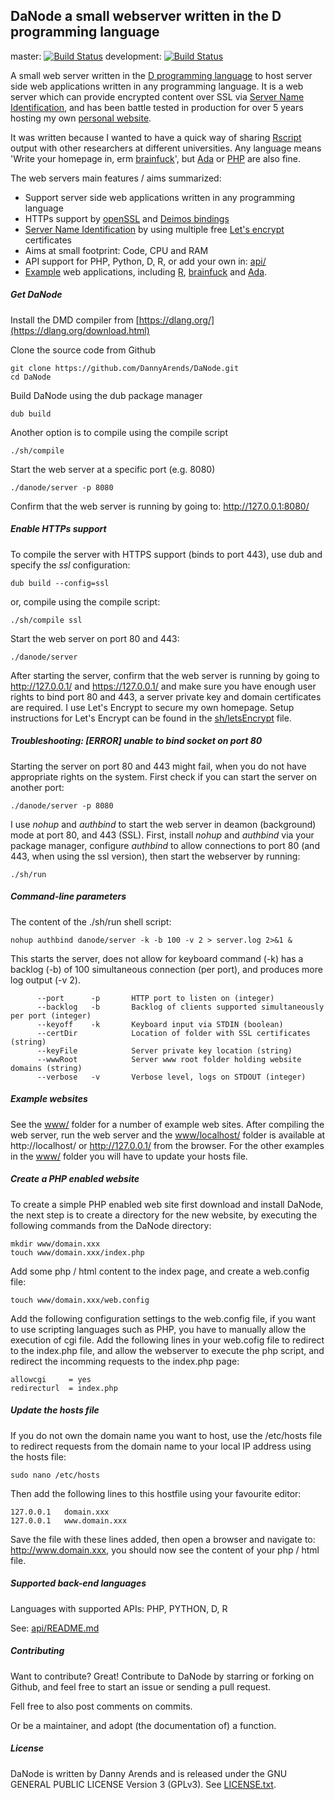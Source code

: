 DaNode a small webserver written in the D programming language
--------------------------------------------------------------
master: [![Build Status](https://travis-ci.org/DannyArends/DaNode.svg?branch=master)](https://travis-ci.org/DannyArends/DaNode)
development: [![Build Status](https://travis-ci.org/DannyArends/DaNode.svg?branch=development)](https://travis-ci.org/DannyArends/DaNode)

A small web server written in the [D programming language](https://dlang.org/) to 
host server side web applications written in any programming language. It is a web 
server which can provide encrypted content over SSL via [Server Name Identification](https://en.wikipedia.org/wiki/Server_Name_Indication), 
and has been battle tested in production for over 5 years hosting my own [personal website](https://www.dannyarends.nl/).

It was written because I wanted to have a quick way of sharing [Rscript](https://www.r-project.org/about.html) 
output with other researchers at different universities. Any language means 'Write your homepage in, erm 
[brainfuck](https://en.wikipedia.org/wiki/Brainfuck)', but [Ada](https://en.wikipedia.org/wiki/Ada) or 
[PHP](https://en.wikipedia.org/wiki/PHP) are also fine.

The web servers main features / aims summarized:
- Support server side web applications written in any programming language
- HTTPs support by [openSSL](https://www.openssl.org/) and [Deimos bindings](https://github.com/D-Programming-Deimos/openssl)
- [Server Name Identification](https://en.wikipedia.org/wiki/Server_Name_Indication) by using multiple free [Let's encrypt](https://letsencrypt.org/) certificates
- Aims at small footprint: Code, CPU and RAM
- API support for PHP, Python, D, R, or add your own in: [api/](api/)
- [Example](www/localhost/) web applications, including [R](www/localhost/rscript.r), [brainfuck](www/localhost/test.bf) and [Ada](www/localhost/test.ada).

##### Get DaNode

Install the DMD compiler from [https://dlang.org/](https://dlang.org/download.html)

Clone the source code from Github

    git clone https://github.com/DannyArends/DaNode.git
    cd DaNode

Build DaNode using the dub package manager

    dub build

Another option is to compile using the compile script

    ./sh/compile

Start the web server at a specific port (e.g. 8080)

    ./danode/server -p 8080

Confirm that the web server is running by going to: http://127.0.0.1:8080/

##### Enable HTTPs support

To compile the server with HTTPS support (binds to port 443), use dub and specify 
the _ssl_ configuration:

    dub build --config=ssl

or, compile using the compile script:

    ./sh/compile ssl

Start the web server on port 80 and 443:

    ./danode/server

After starting the server, confirm that the web server is running by going to http://127.0.0.1/ 
and https://127.0.0.1/ and make sure you have enough user rights to bind port 80 and 443, a server 
private key and domain certificates are required. I use Let's Encrypt to secure my own homepage. 
Setup instructions for Let's Encrypt can be found in the [sh/letsEncrypt](sh/letsEncrypt) file.

##### Troubleshooting: [ERROR]  unable to bind socket on port 80

Starting the server on port 80 and 443 might fail, when you do not have appropriate 
rights on the system. First check if you can start the server on another port:

    ./danode/server -p 8080

I use _nohup_ and _authbind_ to start the web server in deamon (background) mode at port 80, and 443 (SSL). 
First, install _nohup_ and _authbind_ via your package manager, configure _authbind_ to allow 
connections to port 80 (and 443, when using the ssl version), then start the webserver by running:

    ./sh/run

##### Command-line parameters

The content of the ./sh/run shell script:

    nohup authbind danode/server -k -b 100 -v 2 > server.log 2>&1 &

This starts the server, does not allow for keyboard command (-k) has a backlog (-b) 
of 100 simultaneous connection (per port), and produces more log output (-v 2).

          --port      -p       HTTP port to listen on (integer)
          --backlog   -b       Backlog of clients supported simultaneously per port (integer)
          --keyoff    -k       Keyboard input via STDIN (boolean)
          --certDir            Location of folder with SSL certificates (string)
          --keyFile            Server private key location (string)
          --wwwRoot            Server www root folder holding website domains (string)
          --verbose   -v       Verbose level, logs on STDOUT (integer)

##### Example websites

See the [www/](www/) folder for a number of example web sites. After compiling the web 
server, run the web server and the [www/localhost/](www/localhost/) folder is available 
at http://localhost/ or http://127.0.0.1/ from the browser. For the other examples in 
the [www/](www/) folder you will have to update your hosts file.

##### Create a PHP enabled website

To create a simple PHP enabled web site first download and install DaNode, the next 
step is to create a directory for the new website, by executing the following commands 
from the DaNode directory:

    mkdir www/domain.xxx
    touch www/domain.xxx/index.php

Add some php / html content to the index page, and create a web.config file:

    touch www/domain.xxx/web.config

Add the following configuration settings to the web.config file, if you want to use 
scripting languages such as PHP, you have to manually allow the execution of cgi file. 
Add the following lines in your web.cofig file to redirect to the index.php file, and 
allow the webserver to execute the php script, and redirect the incomming requests to 
the index.php page:

    allowcgi     = yes
    redirecturl  = index.php

##### Update the hosts file

If you do not own the domain name you want to host, use the /etc/hosts file to redirect 
requests from the domain name to your local IP address using the hosts file:

    sudo nano /etc/hosts

Then add the following lines to this hostfile using your favourite editor:

    127.0.0.1   domain.xxx
    127.0.0.1   www.domain.xxx

Save the file with these lines added, then open a browser and navigate to: 
http://www.domain.xxx, you should now see the content of your php / html file.

##### Supported back-end languages

Languages with supported APIs: PHP, PYTHON, D, R

See: [api/README.md](api/README.md)

##### Contributing

Want to contribute? Great! Contribute to DaNode by starring or forking on Github, 
and feel free to start an issue or sending a pull request.

Fell free to also post comments on commits.

Or be a maintainer, and adopt (the documentation of) a function.

##### License

DaNode is written by Danny Arends and is released under the GNU GENERAL PUBLIC LICENSE Version 3 (GPLv3). See [LICENSE.txt](LICENSE.txt).

